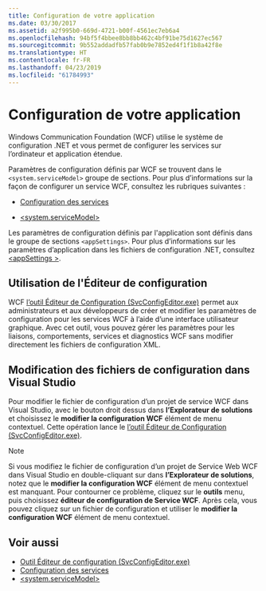 ```yaml
---
title: Configuration de votre application
ms.date: 03/30/2017
ms.assetid: a2f995b0-669d-4721-b00f-4561ec7eb6a4
ms.openlocfilehash: 94bf5f4bbee8bb8bb462c4bf91be75d1627ec567
ms.sourcegitcommit: 9b552addadfb57fab0b9e7852ed4f1f1b8a42f8e
ms.translationtype: HT
ms.contentlocale: fr-FR
ms.lasthandoff: 04/23/2019
ms.locfileid: "61784993"
---
```

# <a name="configuring-your-application"></a>Configuration de votre application
Windows Communication Foundation (WCF) utilise le système de configuration .NET et vous permet de configurer les services sur l’ordinateur et application étendue.  
  
 Paramètres de configuration définis par WCF se trouvent dans le `<system.serviceModel>` groupe de sections. Pour plus d’informations sur la façon de configurer un service WCF, consultez les rubriques suivantes :  
  
- [Configuration des services](../../../../docs/framework/wcf/configuring-services.md)  
  
- [\<system.serviceModel>](../../../../docs/framework/configure-apps/file-schema/wcf/system-servicemodel.md)  
  
 Les paramètres de configuration définis par l'application sont définis dans le groupe de sections `<appSettings>`. Pour plus d’informations sur les paramètres d’application dans les fichiers de configuration .NET, consultez [ \<appSettings >](https://go.microsoft.com/fwlink/?LinkId=95159).  
  
## <a name="using-the-configuration-editor"></a>Utilisation de l'Éditeur de configuration  
 WCF [l’outil Éditeur de Configuration (SvcConfigEditor.exe)](../../../../docs/framework/wcf/configuration-editor-tool-svcconfigeditor-exe.md) permet aux administrateurs et aux développeurs de créer et modifier les paramètres de configuration pour les services WCF à l’aide d’une interface utilisateur graphique. Avec cet outil, vous pouvez gérer les paramètres pour les liaisons, comportements, services et diagnostics WCF sans modifier directement les fichiers de configuration XML.  
  
## <a name="editing-configuration-files-in-visual-studio"></a>Modification des fichiers de configuration dans Visual Studio  
 Pour modifier le fichier de configuration d’un projet de service WCF dans Visual Studio, avec le bouton droit dessus dans **l’Explorateur de solutions** et choisissez le **modifier la configuration WCF** élément de menu contextuel. Cette opération lance le [l’outil Éditeur de Configuration (SvcConfigEditor.exe)](../../../../docs/framework/wcf/configuration-editor-tool-svcconfigeditor-exe.md).  
  
> [!NOTE]
>  Si vous modifiez le fichier de configuration d’un projet de Service Web WCF dans Visual Studio en double-cliquant sur dans **l’Explorateur de solutions**, notez que le **modifier la configuration WCF** élément de menu contextuel est manquant. Pour contourner ce problème, cliquez sur le **outils** menu, puis choisissez **éditeur de configuration de Service WCF**. Après cela, vous pouvez cliquez sur un fichier de configuration et utiliser le **modifier la configuration WCF** élément de menu contextuel.  
  
## <a name="see-also"></a>Voir aussi

- [Outil Éditeur de configuration (SvcConfigEditor.exe)](../../../../docs/framework/wcf/configuration-editor-tool-svcconfigeditor-exe.md)
- [Configuration des services](../../../../docs/framework/wcf/configuring-services.md)
- [\<system.serviceModel>](../../../../docs/framework/configure-apps/file-schema/wcf/system-servicemodel.md)
